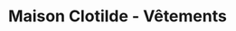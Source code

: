 ---
title: "Maison Clotilde - Vêtements"
url: /saint-pierre-dirube/maison-clotilde-vetements/
shop: vêtements
---